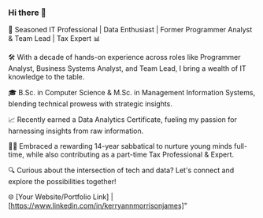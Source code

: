 ### Hi there 👋
👋 Seasoned IT Professional | Data Enthusiast | Former Programmer Analyst & Team Lead | Tax Expert 📊

🛠️ With a decade of hands-on experience across roles like Programmer Analyst, Business Systems Analyst, and Team Lead, I bring a wealth of IT knowledge to the table.

🎓 B.Sc. in Computer Science & M.Sc. in Management Information Systems, blending technical prowess with strategic insights.

📈 Recently earned a Data Analytics Certificate, fueling my passion for harnessing insights from raw information.

🧑‍🍼 Embraced a rewarding 14-year sabbatical to nurture young minds full-time, while also contributing as a part-time Tax Professional & Expert.

🔍 Curious about the intersection of tech and data? Let's connect and explore the possibilities together!

🌐 [Your Website/Portfolio Link] | [https://www.linkedin.com/in/kerryannmorrisonjames]"

<!--
**kdmorjam/kdmorjam** is a ✨ _special_ ✨ repository because its `README.md` (this file) appears on your GitHub profile.

Here are some ideas to get you started:

- 🔭 I’m currently working on ...
- 🌱 I’m currently learning ...
- 👯 I’m looking to collaborate on ...
- 🤔 I’m looking for help with ...
- 💬 Ask me about ...
- 📫 How to reach me: ...
- 😄 Pronouns: ...
- ⚡ Fun fact: ...
-->
